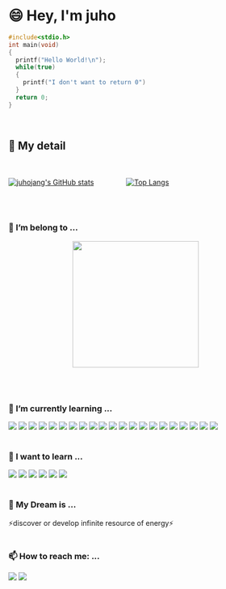 # 😄 Hey, I'm juho

```c
#include<stdio.h>
int main(void)
{
  printf("Hello World!\n");
  while(true)
  {
    printf("I don't want to return 0")
  }
  return 0;
}
```
<br/>

## 🤔 My detail
 <br/>
 
[![juhojang's GitHub stats](https://github-readme-stats.vercel.app/api?username=juhojang)](https://github.com/anuraghazra/github-readme-stats) 　　　　 [![Top Langs](https://github-readme-stats.vercel.app/api/top-langs/?username=juhojang&layout=compact)](https://github.com/juhojang/github-readme-stats)

 <br/><br/>
### 👯 I’m belong to ...
<div style=" 
font-weight: bold;" align="center">
<img width="250" src="https://bml.cbnu.ac.kr/static/img/wallpaper.png">
</div>

 <br/><br/>

### 🌱 I’m currently learning ...
   <img src="https://img.shields.io/badge/React-61DAFB?style=flat&logo=React&logoColor=white"/> <img src="https://img.shields.io/badge/Dart-0175C2?style=flat&logo=Dart&logoColor=white"/> <img src="https://img.shields.io/badge/Flutter-02569B?style=flat&logo=Flutter&logoColor=white"/> <img src="https://img.shields.io/badge/Python-3776AB?style=flat&logo=Python&logoColor=white"/> <img src="https://img.shields.io/badge/C++-00599C?style=flat&logo=C%2B%2B&logoColor=white"/> <img src="https://img.shields.io/badge/C-A8B9CC?style=flat&logo=C&logoColor=white"/> <img src="https://img.shields.io/badge/JavaScript-F7DF1E?style=flat&logo=JavaScript&logoColor=white"/> <img src="https://img.shields.io/badge/Kotlin-7F52FF?style=flat&logo=Kotlin&logoColor=white"/> <img src="https://img.shields.io/badge/scikit_learn-F7931E?style=flat&logo=scikit-learn&logoColor=white"/> <img src="https://img.shields.io/badge/TensorFlow-FF6F00?style=flat&logo=TensorFlow&logoColor=white"/> <img src="https://img.shields.io/badge/R-276DC3?style=flat&logo=R&logoColor=white"/> <img src="https://img.shields.io/badge/Jupyter-F37626?style=flat&logo=Jupyter&logoColor=white"/> <img src="https://img.shields.io/badge/Computer Science-FF9900?style=flat&logo=Amazon EC2&logoColor=white"/> <img src="https://img.shields.io/badge/Biology-199900?style=flat&logo=Leaflet&logoColor=white"/> <img src="https://img.shields.io/badge/Bio_informatics-24A47F?style=flat&logo=Informatica&logoColor=white"/> <img src="https://img.shields.io/badge/Firebase-FFCA28?style=flat&logo=Firebase&logoColor=white"/> <img src="https://img.shields.io/badge/Selenium-43B02A?style=flat&logo=Selenium&logoColor=white"/> <img src="https://img.shields.io/badge/Anaconda-44A833?style=flat&logo=Anaconda&logoColor=white"/> <img src="https://img.shields.io/badge/Android Studio-3DDC84?style=flat&logo=Android Studio&logoColor=white"/> <img src="https://img.shields.io/badge/Jira-0052CC?style=flat&logo=Jira&logoColor=white"/> <img src="https://img.shields.io/badge/Notion-000000?style=flat&logo=Notion&logoColor=white"/> 
 <br/><br/>
### 🔭 I want to learn ...
<img src="https://img.shields.io/badge/Amazon AWS-232F3E?style=flat&logo=Amazon AWS&logoColor=white"/> <img src="https://img.shields.io/badge/quantum mechanics-47848F?style=flat&logo=Electron&logoColor=white"/> <img src="https://img.shields.io/badge/molecular biology-005571?style=flat&logo=Elastic&logoColor=white"/> <img src="https://img.shields.io/badge/ChatBot-FFD000?style=flat&logo=ChatBot&logoColor=white"/> <img src="https://img.shields.io/badge/Energy Engineering-ECD53F?style=flat&logo=Azure Functions&logoColor=white"/> <img src="https://img.shields.io/badge/Django-092E20?style=flat&logo=Django&logoColor=white"/>
 <br/><br/>
### 💬 My Dream is ...
⚡discover or develop infinite resource of energy⚡
 <br/><br/>
### 📫 How to reach me: ...
<a href="juhobag12@gmail.com" target="_blank"><img src="https://img.shields.io/badge/juhobag12@gmail.com-EA4335?style=flat&logo=Gmail&logoColor=white"/></a> <a href="https://www.instagram.com/jjuho_book" target="_blank"><img src="https://img.shields.io/badge/jjuho_book-E4405F?style=flat&logo=Instagram&logoColor=white"/></a>
<!--
**juhojang/juhojang** is a ✨ _special_ ✨ repository because its `README.md` (this file) appears on your GitHub profile.

Here are some ideas to get you started:

- 🔭 I’m currently working on ...
- 🌱 I’m currently learning ...
- 👯 I’m looking to collaborate on ...
- 🤔 I’m looking for help with ...
- 💬 Ask me about ...
- 📫 How to reach me: ...
- 😄 Pronouns: ...
- ⚡ Fun fact: ...
-->
